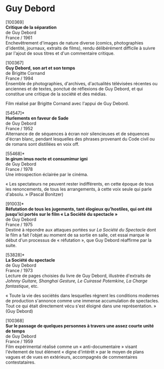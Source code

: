# Guy Debord

[100369]  
**Critique de la séparation**  
de Guy Debord  
France / 1961  
Enchevêtrement d'images de nature diverse (comics, photographies d'identité, journaux, extraits de films), rendu délibérément difficile à suivre par l'ajout de sous titres et d'un commentaire critique.

[100367]  
**Guy Debord, son art et son temps**  
de Brigitte Cornand  
France / 1994  
Ensemble de photographies, d'archives, d'actualités télévisées récentes ou anciennes et de textes, ponctué de réflexions de Guy Debord, et qui constitue une critique de la société et des médias.

Film réalisé par Brigitte Cornand avec l'appui de Guy Debord.

[54547]\*  
**Hurlements en faveur de Sade**  
de Guy Debord  
France / 1952  
Alternance de de séquences à écran noir silencieuses et de séquences d'écran blanc, pendant lesquelles des phrases provenant du Code civil ou de romans sont distillées en voix off.

[55468]\*  
**In girum imus nocte et consumimur igni**  
de Guy Debord  
France / 1978  
Une introspection éclairée par le cinéma.

« Les spectateurs ne peuvent rester indifférents, en cette époque de tous les renoncements, de tous les arrangements, à cette voix seule qui parle d'absolu. » (Pascal Bonitzer)

[91003]\*  
**Réfutation de tous les jugements, tant élogieux qu'hostiles, qui ont été jusqu'ici portés sur le film « La Société du spectacle »**  
de Guy Debord  
France / 1975  
Destiné à répondre aux attaques portées sur _La Société du Spectacle_ dont le film a fait l'objet au moment de sa sortie en salle, cet essai marque le début d'un processus de « réfutation », que Guy Debord réaffirme par la suite.

[53828]\*  
**La Société du spectacle**  
de Guy Debord  
France / 1973  
Lecture de pages choisies du livre de Guy Debord, illustrée d'extraits de _Johnny Guitare, Shanghai Gesture, Le Cuirassé Potemkine, La Charge fantastique_, etc.

« Toute la vie des sociétés dans lesquelles règnent les conditions modernes de production s'annonce comme une immense accumulation de spectacles. Tout ce qui était directement vécu s'est éloigné dans une représentation. » (Guy Debord)

[100368]  
**Sur le passage de quelques personnes à travers une assez courte unité de temps**  
de Guy Debord  
France / 1959  
Film expérimental réalisé comme un « anti-documentaire » visant l'évitement de tout élément « digne d'intérêt » par le moyen de plans vagues et de vues en extérieurs, accompagnés de commentaires contestataires.
